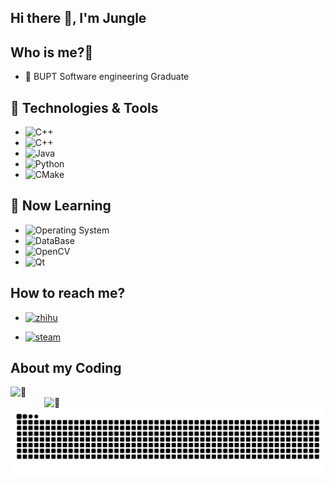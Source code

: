 ## Hi there 👋, I'm Jungle

## Who is me?:eyes:
- 👋 BUPT Software engineering Graduate

## 🔧 Technologies & Tools
- ![C++](https://img.shields.io/badge/Code-C-informational?style=flat-square&logo=c&logoColor=white&color=2bbc8a)
- ![C++](https://img.shields.io/badge/Code-C++-informational?style=flat-square&logo=cplusplus&logoColor=white&color=2bbc8a)
- ![Java](https://img.shields.io/badge/Code-Java-informational?style=flat-square&logo=Oracle&logoColor=white&color=2bbc8a)
- ![Python](https://img.shields.io/badge/Code-Python-informational?style=flat-square&logo=python&logoColor=white&color=2bbc8a)
- ![CMake](https://img.shields.io/badge/Code-CMake-informational?style=flat-square&logo=cmake&logoColor=white&color=2bbc8a)

## 🌟 Now Learning

- ![Operating System](https://img.shields.io/badge/Learning-Operating--System-informational?style=flat-square&logo=Linux&logoColor=white&color=2bbc8a)
- ![DataBase](https://img.shields.io/badge/Learning-DataBase-informational?style=flat-square&logo=MySQL&logoColor=white&color=2bbc8a)
- ![OpenCV](https://img.shields.io/badge/Learning-OpenCV-informational?style=flat-square&logo=OpenCV&logoColor=white&color=2bbc8a)
- ![Qt](https://img.shields.io/badge/Learning-Qt-informational?style=flat-square&logo=Qt&logoColor=white&color=2bbc8a)

## How to reach me?

- [![zhihu](https://img.shields.io/static/v1?style=flat-square&logo=zhihu&label=&message=@Jungle&color=eaeff9&labelColor=96CDFB)](https://www.zhihu.com/people/gu-shi-zhen-dui-wo)

- [![steam](https://img.shields.io/static/v1?style=flat-square&logo=steam&label=&message=@Jungle&color=lightgrey&labelColor=black)](https://steamcommunity.com/profiles/76561198139978345/)

## About my Coding

[<img align="left" width="450" alt="🥂" src="https://github-readme-stats.zohan.tech/api?username=Jungle430&show_icons=true&count_private=true&theme=buefy">](#)
[<img align="right" width="450" alt="🥂" src="https://github-readme-streak-stats.herokuapp.com/?user=Jungle430&theme=buefy">](#)

![github contribution grid snake animation](https://github.com/Y4tacker/Y4tacker/blob/output/github-contribution-grid-snake.svg)
